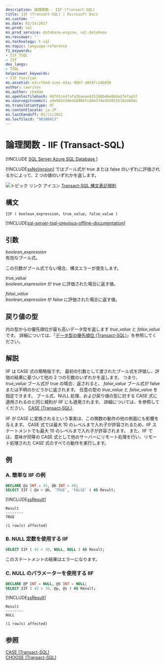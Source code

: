 ```yaml
---
description: 論理関数 - IIF (Transact-SQL)
title: IIF (Transact-SQL) | Microsoft Docs
ms.custom: ''
ms.date: 03/14/2017
ms.prod: sql
ms.prod_service: database-engine, sql-database
ms.reviewer: ''
ms.technology: t-sql
ms.topic: language-reference
f1_keywords:
- IIF_TSQL
- IIF
dev_langs:
- TSQL
helpviewer_keywords:
- IIF function
ms.assetid: e3ccf8ed-1cec-43ac-90b7-d8597c24b050
author: cawrites
ms.author: chadam
ms.openlocfilehash: 49701ce47afa3baeae4152d0b4be0b6ad7efaa5f
ms.sourcegitcommit: a9e982e30e458866fcd64374e3458516182d604c
ms.translationtype: HT
ms.contentlocale: ja-JP
ms.lasthandoff: 01/11/2021
ms.locfileid: "98100413"
---
```

# <a name="logical-functions---iif-transact-sql"></a>論理関数 - IIF (Transact-SQL)
[!INCLUDE [SQL Server Azure SQL Database ](../../includes/applies-to-version/sql-asdb.md)]

  [!INCLUDE[ssNoVersion](../../includes/ssnoversion-md.md)] ではブール式が true または false のいずれに評価されるかによって、2 つの値のいずれかを返します。  
  
 ![トピック リンク アイコン](../../database-engine/configure-windows/media/topic-link.gif "トピック リンク アイコン") [Transact-SQL 構文表記規則](../../t-sql/language-elements/transact-sql-syntax-conventions-transact-sql.md)  
  
## <a name="syntax"></a>構文  
  
```syntaxsql
IIF ( boolean_expression, true_value, false_value )  
```  
  
[!INCLUDE[sql-server-tsql-previous-offline-documentation](../../includes/sql-server-tsql-previous-offline-documentation.md)]

## <a name="arguments"></a>引数
 *boolean_expression*  
 有効なブール式。  
  
 この引数がブール式でない場合、構文エラーが発生します。  
  
 *true_value*  
 *boolean_expression* が true に評価された場合に返す値。  
  
 *false_value*  
 *boolean_expression* が false に評価された場合に返す値。  
  
## <a name="return-types"></a>戻り値の型  
 内の型からの優先順位が最も高いデータ型を返します *true_value* と *false_value* です。 詳細については、「[データ型の優先順位 &#40;Transact-SQL&#41;](../../t-sql/data-types/data-type-precedence-transact-sql.md)」を参照してください。  
  
## <a name="remarks"></a>解説  
 IIF は CASE 式の簡略版です。 最初の引数として渡されたブール式を評価し、評価の結果に基づいて他の 2 つの引数のいずれかを返します。 つまり、 *true_value* ブール式が true の場合、返されると、 *false_value* ブール式が false または不明のかどうかに返されます。 任意の型の *true_value* と *false_value* を指定できます。 ブール式、NULL 処理、および戻り値の型に対する CASE 式に適用されるのと同じ規則が IIF にも適用されます。 詳細については、を参照してください。 [CASE &#40;Transact-SQL&#41;](../../t-sql/language-elements/case-transact-sql.md).  
  
 IIF が CASE に変換されるという事実は、この関数の動作の他の側面にも影響を与えます。 CASE 式では最大 10 のレベルまで入れ子が許容されるため、IIF ステートメントでも最大 10 のレベルまで入れ子が許容されます。 また、IIF では、意味が同等の CASE 式として他のサーバーにリモート処理を行い、リモート処理された CASE 式のすべての動作を実行します。  
  
## <a name="examples"></a>例  
  
### <a name="a-simple-iif-example"></a>A. 簡単な IIF の例  
  
```sql  
DECLARE @a INT = 45, @b INT = 40;  
SELECT IIF ( @a > @b, 'TRUE', 'FALSE' ) AS Result;  
```  
  
 [!INCLUDE[ssResult](../../includes/ssresult-md.md)]  
  
```  
Result  
--------  
TRUE  
  
(1 row(s) affected)  
```  
  
### <a name="b-iif-with-null-constants"></a>B. NULL 定数を使用する IIF  
  
```sql 
SELECT IIF ( 45 > 30, NULL, NULL ) AS Result;  
```  
  
 このステートメントの結果はエラーになります。  
  
### <a name="c-iif-with-null-parameters"></a>C. NULL のパラメーターを使用する IIF  
  
```sql  
DECLARE @P INT = NULL, @S INT = NULL;  
SELECT IIF ( 45 > 30, @p, @s ) AS Result;  
```  
  
 [!INCLUDE[ssResult](../../includes/ssresult-md.md)]  
  
```  
Result  
--------  
NULL  
  
(1 row(s) affected)  
```  
  
## <a name="see-also"></a>参照  
 [CASE &#40;Transact-SQL&#41;](../../t-sql/language-elements/case-transact-sql.md)   
 [CHOOSE &#40;Transact-SQL&#41;](../../t-sql/functions/logical-functions-choose-transact-sql.md)  
  
  
